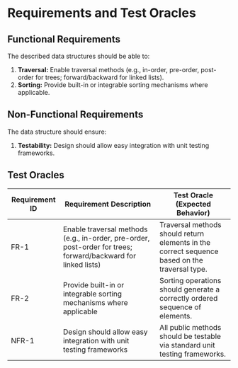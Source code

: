 # Requirements and Test Oracles

## Functional Requirements

The described data structures should be able to:
1. **Traversal:** Enable traversal methods (e.g., in-order, pre-order, post-order for trees; forward/backward for linked lists).
2. **Sorting:** Provide built-in or integrable sorting mechanisms where applicable.


## Non-Functional Requirements

The data structure should ensure:
1. **Testability:** Design should allow easy integration with unit testing frameworks.


## Test Oracles

| Requirement ID | Requirement Description                                                                  | Test Oracle (Expected Behavior)                                                                                           |
|----------------|------------------------------------------------------------------------------------------|---------------------------------------------------------------------------------------------------------------------------|
| FR-1           | Enable traversal methods (e.g., in-order, pre-order, post-order for trees; forward/backward for linked lists) | Traversal methods should return elements in the correct sequence based on the traversal type.        |
| FR-2           | Provide built-in or integrable sorting mechanisms where applicable                       | Sorting operations should generate a correctly ordered sequence of elements.                                              |
| NFR-1          | Design should allow easy integration with unit testing frameworks                        | All public methods should be testable via standard unit testing frameworks.                                               |